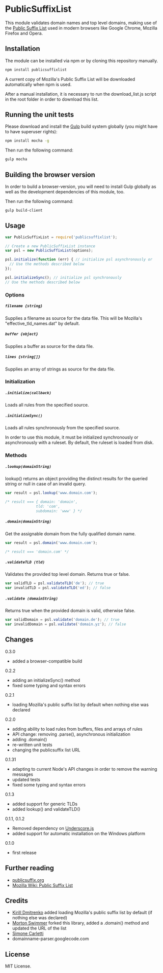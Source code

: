 PublicSuffixList
================

This module validates domain names and top level domains, making use of the
[Public Suffix List](http://www.publicsuffix.org) used in modern browsers like
Google Chrome, Mozilla Firefox and Opera.

## Installation

The module can be installed via npm or by cloning this repository manually.

```js
npm install publicsuffixlist
```

A current copy of Mozilla's Public Suffix List will be downloaded automatically
when npm is used.

After a manual installation, it is necessary to run the download_list.js script
in the root folder in order to download this list.

## Running the unit tests

Please download and install the [Gulp](http://gulpjs.com) build system
globally (you might have to have superuser rights):

```bash
npm install mocha -g
```

Then run the following command:

```bash
gulp mocha
```

## Building the browser version

In order to build a browser-version, you will need to install Gulp globally as well
as the development dependencies of this module, too.

Then run the following command:

```bash
gulp build-client
```

## Usage

```js
var PublicSuffixList = require('publicsuffixlist');

// Create a new PublicSuffixList instance
var psl = new PublicSuffixList(options);

psl.initialize(function (err) { // initialize psl asynchronously or
  // Use the methods described below
});

psl.initializeSync(); // initialize psl synchronously
// Use the methods described below

```

### Options

##### ``filename {string}``
Supplies a filename as source for the data file.
This will be Mozilla's "effective_tld_names.dat" by default.

##### ``buffer {object}``
Supplies a buffer as source for the data file.

##### ``lines {string[]}``
Supplies an array of strings as source for the data file.

### Initialization

##### ``.initialize(callback)``
Loads all rules from the specified source.

##### ``.initializeSync()``
Loads all rules synchronously from the specified source.

In order to use this module, it must be initialized synchronously or
asynchronously with a ruleset.
By default, the ruleset is loaded from disk.

### Methods

##### ``.lookup(domainString)``
lookup() returns an object providing the distinct results for the queried
string or null in case of an invalid query.

```js
var result = psl.lookup('www.domain.com');

/* result === { domain: 'domain',
              tld: 'com',
              subdomain: 'www' } */
```

##### ``.domain(domainString)``

Get the assignable domain from the fully qualified domain name.

```js
var result = psl.domain('www.domain.com');

/* result === 'domain.com' */
```

##### ``.validateTLD (tld)``

Validates the provided top level domain. Returns true or false.

```js
var validTLD = psl.validateTLD('de'); // true
var invalidTLD = psl.validateTLD('ed'); // false
```

##### ``.validate (domainString)``

Returns true when the provided domain is valid, otherwise false.

```js
var validDomain = psl.validate('domain.de'); // true
var invalidDomain = psl.validate('domain.yz'); // false
```

## Changes

0.3.0
+ added a browser-compatible build

0.2.2
+ adding an initializeSync() method
+ fixed some typing and syntax errors

0.2.1
+ loading Mozilla's public suffix list by default when nothing else was
  declared

0.2.0
+ adding ability to load rules from buffers, files and arrays of rules
+ API change: removing .parse(), asynchronous initialization
+ adding .domain()
+ re-written unit tests
+ changing the publicsuffix list URL

0.1.31
+ adapting to current Node's API changes in order to remove the warning messages
+ updated tests
+ fixed some typing and syntax errors

0.1.3
+ added support for generic TLDs
+ added lookup() and validateTLD()

0.1.1, 0.1.2
+ Removed dependency on [Underscore.js](http://documentcloud.github.com/underscore/)
+ added support for automatic installation on the Windows platform

0.1.0
+ first release

Further reading
---------------
* [publicsuffix.org](http://www.publicsuffix.org)
* [Mozilla Wiki: Public Suffix List](https://wiki.mozilla.org/Public_Suffix_List)

Credits
-------

* [Kirill Dmitrenko](https://github.com/dmikis) added loading Mozilla's public
  suffix list by default (if nothing else was declared)
* [Morton Swimmer](https://github.com/mswimmer) forked this library, added
  a .domain() method and updated the URL of the list
* [Simone Carletti](http://www.simonecarletti.com/code/public_suffix_service/)
* domainname-parser.googlecode.com

License
-------

MIT License.
